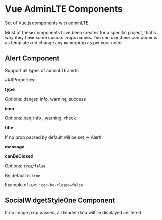 # Vue AdminLTE Components

Set of Vue.js components with adminLTE.

Most of these components have been created for a specific project, that's why they have some custom props names.
You can use these components as template and change any name/prop as per your need.

## Alert Component

Support all types of adminLTE alerts

###Properties:

**type** 

Options: danger, info, warning, success

**icon**

Options: ban, info , warning, check

**title**

If no prop passed by default will be set -> Alert!

**message**


**canBeClosed**

Options: `true/false`

By default is `true`

Example of use: `:can-be-closed=false`

## SocialWidgetStyleOne Component

If no image prop passed, all header data will be displayed centered